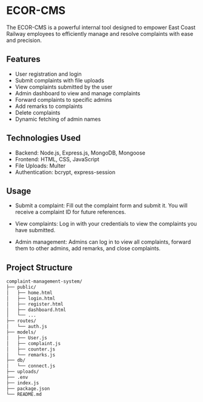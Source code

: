 
# ECOR-CMS

The ECOR-CMS is a powerful internal tool designed to empower East Coast Railway employees to efficiently manage and resolve complaints with ease and precision.


## Features

- User registration and login
- Submit complaints with file uploads
- View complaints submitted by the user
- Admin dashboard to view and manage complaints
- Forward complaints to specific admins
- Add remarks to complaints
- Delete complaints
- Dynamic fetching of admin names


## Technologies Used
- Backend: Node.js, Express.js, MongoDB, Mongoose
- Frontend: HTML, CSS, JavaScript
- File Uploads: Multer
- Authentication: bcrypt, express-session
## Usage

- Submit a complaint: Fill out the complaint form and submit it. You will receive a complaint ID for future references.

- View complaints: Log in with your credentials to view the complaints you have submitted.

- Admin management: Admins can log in to view all complaints, forward them to other admins, add remarks, and close complaints.

## Project Structure
```bash
complaint-management-system/
├── public/
│   ├── home.html
│   ├── login.html
│   ├── register.html
│   ├── dashboard.html
│   └── ...
├── routes/
│   └── auth.js
├── models/
│   ├── User.js
│   ├── complaint.js
│   ├── counter.js
│   └── remarks.js
├── db/
│   └── connect.js
├── uploads/
├── .env
├── index.js
├── package.json
└── README.md
```
